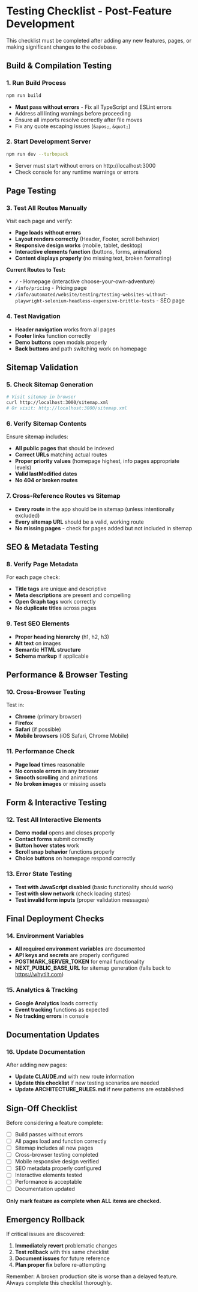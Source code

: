 # Testing Checklist - Post-Feature Development

This checklist must be completed after adding any new features, pages, or making significant changes to the codebase.

## Build & Compilation Testing

### 1. Run Build Process
```bash
npm run build
```
- **Must pass without errors** - Fix all TypeScript and ESLint errors
- Address all linting warnings before proceeding
- Ensure all imports resolve correctly after file moves
- Fix any quote escaping issues (`&apos;`, `&quot;`)

### 2. Start Development Server
```bash
npm run dev --turbopack
```
- Server must start without errors on http://localhost:3000
- Check console for any runtime warnings or errors

## Page Testing

### 3. Test All Routes Manually
Visit each page and verify:
- **Page loads without errors**
- **Layout renders correctly** (Header, Footer, scroll behavior)
- **Responsive design works** (mobile, tablet, desktop)
- **Interactive elements function** (buttons, forms, animations)
- **Content displays properly** (no missing text, broken formatting)

**Current Routes to Test:**
- `/` - Homepage (interactive choose-your-own-adventure)
- `/info/pricing` - Pricing page
- `/info/automated/website/testing/testing-websites-without-playwright-selenium-headless-expensive-brittle-tests` - SEO page

### 4. Test Navigation
- **Header navigation** works from all pages
- **Footer links** function correctly
- **Demo buttons** open modals properly
- **Back buttons** and path switching work on homepage

## Sitemap Validation

### 5. Check Sitemap Generation
```bash
# Visit sitemap in browser
curl http://localhost:3000/sitemap.xml
# Or visit: http://localhost:3000/sitemap.xml
```

### 6. Verify Sitemap Contents
Ensure sitemap includes:
- **All public pages** that should be indexed
- **Correct URLs** matching actual routes
- **Proper priority values** (homepage highest, info pages appropriate levels)
- **Valid lastModified dates**
- **No 404 or broken routes**

### 7. Cross-Reference Routes vs Sitemap
- **Every route** in the app should be in sitemap (unless intentionally excluded)
- **Every sitemap URL** should be a valid, working route
- **No missing pages** - check for pages added but not included in sitemap

## SEO & Metadata Testing

### 8. Verify Page Metadata
For each page check:
- **Title tags** are unique and descriptive
- **Meta descriptions** are present and compelling
- **Open Graph tags** work correctly
- **No duplicate titles** across pages

### 9. Test SEO Elements
- **Proper heading hierarchy** (h1, h2, h3)
- **Alt text** on images
- **Semantic HTML structure**
- **Schema markup** if applicable

## Performance & Browser Testing

### 10. Cross-Browser Testing
Test in:
- **Chrome** (primary browser)
- **Firefox** 
- **Safari** (if possible)
- **Mobile browsers** (iOS Safari, Chrome Mobile)

### 11. Performance Check
- **Page load times** reasonable
- **No console errors** in any browser
- **Smooth scrolling** and animations
- **No broken images** or missing assets

## Form & Interactive Testing

### 12. Test All Interactive Elements
- **Demo modal** opens and closes properly
- **Contact forms** submit correctly
- **Button hover states** work
- **Scroll snap behavior** functions properly
- **Choice buttons** on homepage respond correctly

### 13. Error State Testing
- **Test with JavaScript disabled** (basic functionality should work)
- **Test with slow network** (check loading states)
- **Test invalid form inputs** (proper validation messages)

## Final Deployment Checks

### 14. Environment Variables
- **All required environment variables** are documented
- **API keys and secrets** are properly configured
- **POSTMARK_SERVER_TOKEN** for email functionality
- **NEXT_PUBLIC_BASE_URL** for sitemap generation (falls back to https://whytilt.com)

### 15. Analytics & Tracking
- **Google Analytics** loads correctly
- **Event tracking** functions as expected
- **No tracking errors** in console

## Documentation Updates

### 16. Update Documentation
After adding new pages:
- **Update CLAUDE.md** with new route information
- **Update this checklist** if new testing scenarios are needed
- **Update ARCHITECTURE_RULES.md** if new patterns are established

## Sign-Off Checklist

Before considering a feature complete:

- [ ] Build passes without errors
- [ ] All pages load and function correctly
- [ ] Sitemap includes all new pages
- [ ] Cross-browser testing completed
- [ ] Mobile responsive design verified
- [ ] SEO metadata properly configured
- [ ] Interactive elements tested
- [ ] Performance is acceptable
- [ ] Documentation updated

**Only mark feature as complete when ALL items are checked.**

## Emergency Rollback

If critical issues are discovered:
1. **Immediately revert** problematic changes
2. **Test rollback** with this same checklist
3. **Document issues** for future reference
4. **Plan proper fix** before re-attempting

Remember: A broken production site is worse than a delayed feature. Always complete this checklist thoroughly.